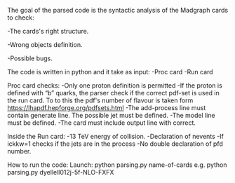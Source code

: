 The goal of the parsed code is the syntactic analysis of the Madgraph cards to check:

-The cards's right structure.

-Wrong objects definition.

-Possible bugs.

The code is written in python and it take as input:
-Proc card
-Run card

Proc card checks:
-Only one proton definition is permitted
-If the proton is defined with “b” quarks, the parser check if the correct pdf-set is used in the run card. To to this the pdf's number of flavour is taken form https://lhapdf.hepforge.org/pdfsets.html
-The add-process line must contain generate line. The possible jet must be defined.
-The model line must be defined.
-The card must include output line with correct.

Inside the Run card:
-13 TeV energy of collision.
-Declaration of nevents
-If ickkw=1 checks if the jets are in the process
-No double declaration of pfd number.


How to run the code:
Launch: python parsing.py name-of-cards e.g. python parsing.py dyellell012j-5f-NLO-FXFX 

